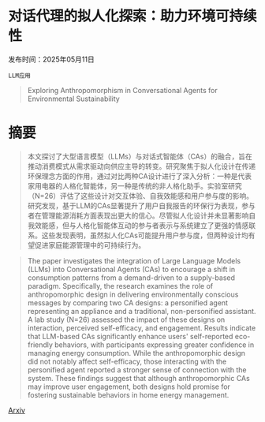 # 对话代理的拟人化探索：助力环境可持续性

发布时间：2025年05月11日

`LLM应用`

> Exploring Anthropomorphism in Conversational Agents for Environmental Sustainability

# 摘要

> 本文探讨了大型语言模型（LLMs）与对话式智能体（CAs）的融合，旨在推动消费模式从需求驱动向供应主导的转变。研究聚焦于拟人化设计在传递环保理念方面的作用，通过对比两种CA设计进行了深入分析：一种是代表家用电器的人格化智能体，另一种是传统的非人格化助手。实验室研究（N=26）评估了这些设计对交互体验、自我效能感和用户参与度的影响。研究发现，基于LLM的CAs显著提升了用户自我报告的环保行为表现，参与者在管理能源消耗方面表现出更大的信心。尽管拟人化设计并未显著影响自我效能感，但与人格化智能体互动的参与者表示与系统建立了更强的情感联系。这些发现表明，虽然拟人化CAs可能提升用户参与度，但两种设计均有望促进家庭能源管理中的可持续行为。

> The paper investigates the integration of Large Language Models (LLMs) into Conversational Agents (CAs) to encourage a shift in consumption patterns from a demand-driven to a supply-based paradigm. Specifically, the research examines the role of anthropomorphic design in delivering environmentally conscious messages by comparing two CA designs: a personified agent representing an appliance and a traditional, non-personified assistant. A lab study (N=26) assessed the impact of these designs on interaction, perceived self-efficacy, and engagement. Results indicate that LLM-based CAs significantly enhance users' self-reported eco-friendly behaviors, with participants expressing greater confidence in managing energy consumption. While the anthropomorphic design did not notably affect self-efficacy, those interacting with the personified agent reported a stronger sense of connection with the system. These findings suggest that although anthropomorphic CAs may improve user engagement, both designs hold promise for fostering sustainable behaviors in home energy management.

[Arxiv](https://arxiv.org/abs/2505.07142)